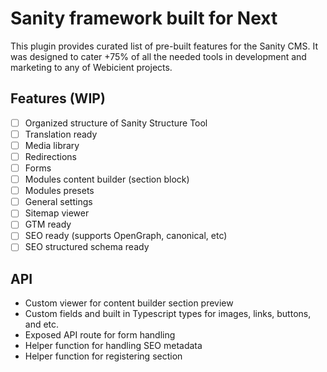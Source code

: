 # Sanity framework built for Next

This plugin provides curated list of pre-built features for the Sanity CMS. It was designed to cater +75% of all the needed tools in development and marketing to any of Webicient projects.

## Features (WIP)

- [ ] Organized structure of Sanity Structure Tool
- [ ] Translation ready
- [ ] Media library
- [ ] Redirections
- [ ] Forms
- [ ] Modules content builder (section block)
- [ ] Modules presets
- [ ] General settings
- [ ] Sitemap viewer
- [ ] GTM ready
- [ ] SEO ready (supports OpenGraph, canonical, etc)
- [ ] SEO structured schema ready

## API

- Custom viewer for content builder section preview
- Custom fields and built in Typescript types for images, links, buttons, and etc.
- Exposed API route for form handling
- Helper function for handling SEO metadata
- Helper function for registering section
